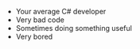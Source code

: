- Your average C# developer
- Very bad code
- Sometimes doing something useful
- Very bored

<!---
jmdevcz/jmdevcz is a ✨ special ✨ repository because its `README.md` (this file) appears on your GitHub profile.
You can click the Preview link to take a look at your changes.
--->
